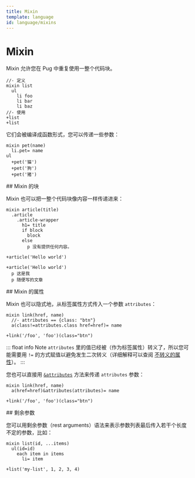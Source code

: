 ```yaml
---
title: Mixin
template: language
id: language/mixins
---
```


# Mixin

Mixin 允许您在 Pug 中重复使用一整个代码块。

```pug-preview
//- 定义
mixin list
  ul
    li foo
    li bar
    li baz
//- 使用
+list
+list
```

它们会被编译成函数形式，您可以传递一些参数：

```pug-preview
mixin pet(name)
  li.pet= name
ul
  +pet('猫')
  +pet('狗')
  +pet('猪')
```

<span id="to-do" />
## Mixin 的块

Mixin 也可以把一整个代码块像内容一样传递进来：

```pug-preview
mixin article(title)
  .article
    .article-wrapper
      h1= title
      if block
        block
      else
        p 没有提供任何内容。

+article('Hello world')

+article('Hello world')
  p 这是我
  p 随便写的文章
```

<span id="to-do" />
## Mixin 的属性

Mixin 也可以隐式地，从标签属性方式传入一个参数 `attributes`：

```pug-preview
mixin link(href, name)
  //- attributes == {class: "btn"}
  a(class!=attributes.class href=href)= name

+link('/foo', 'foo')(class="btn")
```

::: float info Note
`attributes` 里的值已经被（作为标签属性）转义了，所以您可能需要用 `!=` 的方式赋值以避免发生二次转义（详细解释可以查阅 [不转义的属性][unescaped attributes]）。
:::

您也可以直接用 [`&attributes`] 方法来传递 `attributes` 参数：

```pug-preview
mixin link(href, name)
  a(href=href)&attributes(attributes)= name

+link('/foo', 'foo')(class="btn")
```

<span id="to-do" />
## 剩余参数

您可以用剩余参数（rest arguments）语法来表示参数列表最后传入若干个长度不定的参数，比如：

```pug-preview
mixin list(id, ...items)
  ul(id=id)
    each item in items
      li= item

+list('my-list', 1, 2, 3, 4)
```

[`&attributes`]: attributes.html#attributes
[unescaped attributes]: attributes.html#unescaped-attributes
